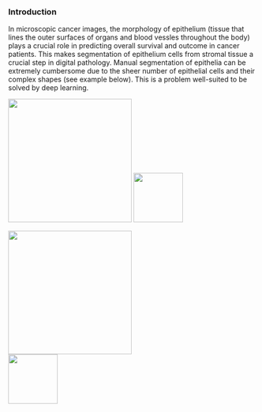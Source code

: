 ### Introduction

In microscopic cancer images, the morphology of epithelium (tissue that lines the outer surfaces of organs and blood vessles throughout the body) plays a crucial role in predicting overall survival and outcome in cancer patients. This makes segmentation of epithelium cells from stromal tissue a crucial step in  digital pathology. Manual segmentation of epithelia can be extremely cumbersome due to the sheer number of epithelial cells and their complex shapes (see example below). This is a problem well-suited to be solved by deep learning.

<p float="left">
<img src="https://github.com/sxk1031/digital_pathology/blob/main/images/12947_00004_mask.png" width="250" height="250"/>
<img src="https://github.com/sxk1031/digital_pathology/blob/main/images/12947_00004.jpg" width="100" height="100"/>
</p>
<div class="row">
  <div class="column">
    <img src="https://github.com/sxk1031/digital_pathology/blob/main/images/12947_00004_mask.png" width="250" height="250">
  </div>
  <div class="column">
    <img src="https://github.com/sxk1031/digital_pathology/blob/main/images/12947_00004.jpg" width="100" height="100">
  </div>
</div>

